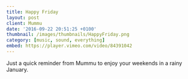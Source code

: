 ```yaml
---
title: Happy Friday
layout: post
client: Mummu
date: '2016-09-22 20:51:25 +0100'
thumbnail: /images/thumbnails/HappyFriday.png
category: [music, sound, everything]
embed: https://player.vimeo.com/video/84391042
---
```

Just a quick reminder from Mummu to enjoy your weekends in a rainy January.
